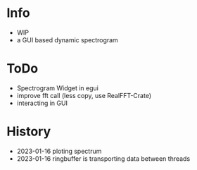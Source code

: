 # Info
- WIP 
- a GUI based dynamic spectrogram

# ToDo
- Spectrogram Widget in egui
- improve fft call (less copy, use RealFFT-Crate)
- interacting in GUI 

# History
- 2023-01-16 ploting spectrum 
- 2023-01-16 ringbuffer is transporting data between threads 
